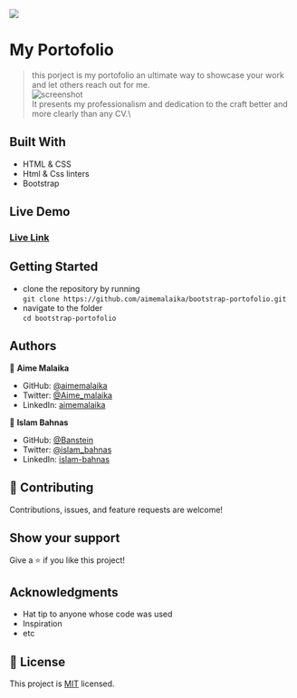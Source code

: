 ![](https://img.shields.io/badge/Microverse-blueviolet)


# My Portofolio
> this porject is my portofolio an ultimate way to showcase your work and let others reach out for me.\
![screenshot](./assets/images/ScreenShot.png)\
> It presents my professionalism and dedication to the craft better and more clearly than any CV.\


## Built With

- HTML & CSS
- Html & Css linters
- Bootstrap

## Live Demo

### [Live Link](https://aimemalaika.github.io/Microverse-Project-Review-Two/)


## Getting Started
- clone the repository by running\
    `git clone https://github.com/aimemalaika/bootstrap-portofolio.git`
- navigate to the folder\
    `cd bootstrap-portofolio`

## Authors

👤 **Aime Malaika**

- GitHub: [@aimemalaika](https://github.com/aimemalaika)
- Twitter: [@Aime_malaika](https://twitter.com/Aime_Malaika)
- LinkedIn: [aimemalaika](https://linkedin.com/in/aimemalaika)

👤 **Islam Bahnas**

- GitHub: [@Banstein](https://github.com/Banstein)
- Twitter: [@islam_bahnas](https://twitter.com/islam_bahnas)
- LinkedIn: [islam-bahnas](https://linkedin.com/in/islam-bahnas)


## 🤝 Contributing

Contributions, issues, and feature requests are welcome!

## Show your support

Give a ⭐️ if you like this project!

## Acknowledgments

- Hat tip to anyone whose code was used
- Inspiration
- etc

## 📝 License

This project is [MIT](./MIT.md) licensed.
